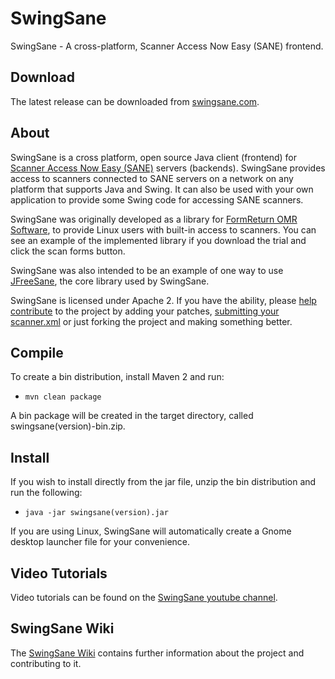 # SwingSane
SwingSane - A cross-platform, Scanner Access Now Easy (SANE) frontend.

## Download

The latest release can be downloaded from [swingsane.com](http://swingsane.com/).

## About

SwingSane is a cross platform, open source Java client (frontend) for [Scanner Access Now Easy (SANE)](http://www.sane-project.org/) servers (backends). SwingSane provides access to scanners connected to SANE servers on a network on any platform that supports Java and Swing. It can also be used with your own application to provide some Swing code for accessing SANE scanners.

SwingSane was originally developed as a library for [FormReturn OMR Software](https://www.formreturn.com), to provide Linux users with built-in access to scanners. You can see an example of the implemented library if you download the trial and click the scan forms button.

SwingSane was also intended to be an example of one way to use [JFreeSane](https://github.com/sjamesr/jfreesane), the core library used by SwingSane.

SwingSane is licensed under Apache 2. If you have the ability, please [help contribute](Contributing) to the project by adding your patches, [submitting your scanner.xml](scanner.xml) or just forking the project and making something better.

## Compile
To create a bin distribution, install Maven 2 and run:

* `mvn clean package`

A bin package will be created in the target directory, called swingsane(version)-bin.zip.

## Install
If you wish to install directly from the jar file, unzip the bin distribution and run the following:

* `java -jar swingsane(version).jar`

If you are using Linux, SwingSane will automatically create a Gnome desktop launcher file for your convenience.

## Video Tutorials
Video tutorials can be found on the [SwingSane youtube channel](https://www.youtube.com/channel/UC-WXALbc1ZnhpsUlvOgSqdg).

## SwingSane Wiki
The [SwingSane Wiki](Home) contains further information about the project and contributing to it.
